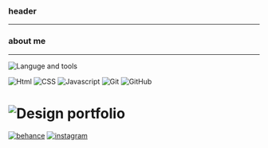 ### header

---

### about me

---

![Languge and tools](https://img.shields.io/badge/-languge_and_tools-3071E7?style=for-the-badge&logo=desing&logoWidth=100)

![Html](https://img.shields.io/badge/-html-2C394B?style=for-the-badge&logo=html5&labelColor=3071E7&logoColor=FFF)
![CSS](https://img.shields.io/badge/-css-2C394B?style=for-the-badge&logo=css3&labelColor=3071E7&logoColor=FFF)
![Javascript](https://img.shields.io/badge/-javascript-2C394B?style=for-the-badge&logo=javascript&labelColor=3071E7&logoColor=FFF)
![Git](https://img.shields.io/badge/-Git-2C394B?style=for-the-badge&logo=git&labelColor=3071E7&logoColor=FFF)
![GitHub](https://img.shields.io/badge/-GitHub-2C394B?style=for-the-badge&logo=github&labelColor=3071E7&logoColor=FFF)

# ![Design portfolio](https://www.behance.net/eug1_design)

[![behance](https://img.shields.io/badge/-behance-2C394B?style=for-the-badge&logo=behance)](https://www.behance.net/eug1_design)
[![instagram](https://img.shields.io/badge/-instagram-2C394B?style=for-the-badge&logo=instagram)](https://www.behance.net/eug1_design)

